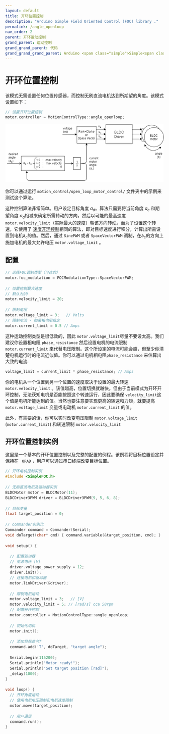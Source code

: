 ```yaml
---
layout: default
title: 开环位置控制
description: "Arduino Simple Field Oriented Control (FOC) library ."
permalink: /angle_openloop
nav_order: 2
parent: 开环运动控制
grand_parent: 运动控制
grand_grand_parent: 代码
grand_grand_grand_parent: Arduino <span class="simple">Simple<span class="foc">FOC</span>library</span>
---
```


# 开环位置控制
该模式无需设置任何位置传感器，而控制无刷直流电机达到所期望的角度。该模式设置如下：

```cpp
// 设置开环位置控制
motor.controller = MotionControlType::angle_openloop;
```
<img src="extras/Images/open_loop_angle.png">

你可以通过运行 `motion_control/open_loop_motor_control/` 文件夹中的示例来测试这个算法。

这种控制算法非常简单。用户设定目标角度 <i>a<sub>d</sub></i>。算法只需要将当前角度 <i>a<sub>c</sub></i> 和期望角度 <i>a<sub>d</sub></i>相减来确定所需转动的方向，然后以可能的最高速度`motor.velocity_limit`（实际最大的速度）朝该方向转动。而为了设置这个转速，它使用了 [速度开环控制](velocity_openloop)相同的算法，即对目标速度进行积分，计算出所需设置到电机a<sub>c</sub>的值。然后，通过 `SinePWM` 或者 `SpaceVectorPWM` 调制，在a<sub>c</sub>的方向上施加电机的最大允许电压 `motor.voltage_limit` 。

## 配置
``` cpp
// 选择FOC调制类型（可选的）
motor.foc_modulation = FOCModulationType::SpaceVectorPWM;

// 位置控制最大速度
// 默认为20
motor.velocity_limit = 20;

// 限制电压
motor.voltage_limit = 3;   // Volts
// 限制电流 - 如果相电阻给定
motor.current_limit = 0.5 // Amps
```

这种运动控制类型是很低效的，因此 `motor.voltage_limit`尽量不要设太高。我们建议你设置相电阻 `phase_resistance` 然后设置电机的电流限制 `motor.current_limit` 来代替电压限制。这个所设定的电流可能会超，但至少你清楚电机运行时的电流近似值。你可以通过电机相电阻`phase_resistance` 来估算出大致的电流:

```cpp
voltage_limit = current_limit * phase_resistance; // Amps
```

你的电机从一个位置到另一个位置的速度取决于设置的最大转速 `motor.velocity_limit` 。该值越高，位置切换就越快。但由于当前模式为开环开环控制，无法获知电机是否能按照这个转速运行，因此要确保 `velocity_limit`这个值是电机所能达到的值。当然也要注意要实现更高的转速和力矩，就要提高`motor.voltage_limit` 变量或电动机 `motor.current_limit` 的值。

此外，有需要的话，你可以实时改变电压限制 `motor.voltage_limit` (`motor.current_limit`) 和转速限制 `motor.velocity_limit` 



## 开环位置控制实例
这里是一个基本的开环位置控制以及完整的配置的例程。该例程将目标位置设定并保持在 ` 0RAD` ，用户可以通过串口终端改变目标位置。

```cpp
// 开环电机控制实例
#include <SimpleFOC.h>

// 无刷直流电机及驱动器实例
BLDCMotor motor = BLDCMotor(11);
BLDCDriver3PWM driver = BLDCDriver3PWM(9, 5, 6, 8);

// 目标变量
float target_position = 0;

// commander实例化
Commander command = Commander(Serial);
void doTarget(char* cmd) { command.variable(&target_position, cmd); }

void setup() {

  // 配置驱动器
  // 电源电压 [V]
  driver.voltage_power_supply = 12;
  driver.init();
  // 连接电机和驱动器
  motor.linkDriver(&driver);

  // 限制电机运动
  motor.voltage_limit = 3;   // [V]
  motor.velocity_limit = 5; // [rad/s] cca 50rpm
  // 配置开环控制
  motor.controller = MotionControlType::angle_openloop;

  // 初始化电机
  motor.init();

  // 添加目标命令T
  command.add('T', doTarget, "target angle");

  Serial.begin(115200);
  Serial.println("Motor ready!");
  Serial.println("Set target position [rad]");
  _delay(1000);
}

void loop() {
  // 开环角度运动
  // 使用电机电压限制和电机速度限制
  motor.move(target_position);
  
  // 用户通信
  command.run();
}
```